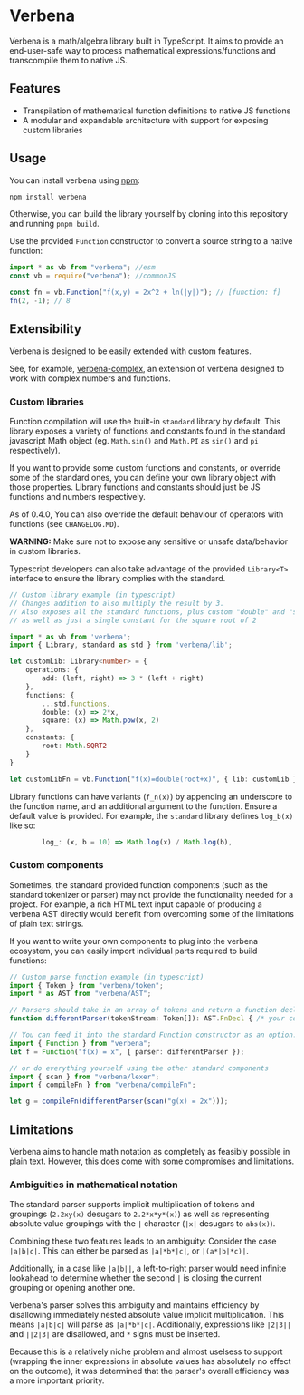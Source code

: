 # Verbena

Verbena is a math/algebra library built in TypeScript. It aims to provide an end-user-safe way to process mathematical expressions/functions and transcompile them to native JS.

## Features

- Transpilation of mathematical function definitions to native JS functions
- A modular and expandable architecture with support for exposing custom libraries

## Usage

You can install verbena using [npm](https://www.npmjs.org/package/verbena):

```sh
npm install verbena
```

Otherwise, you can build the library yourself by cloning into this repository and running `pnpm build`.

Use the provided `Function` constructor to convert a source string to a native function:

```js
import * as vb from "verbena"; //esm
const vb = require("verbena"); //commonJS

const fn = vb.Function("f(x,y) = 2x^2 + ln(|y|)"); // [function: f]
fn(2, -1); // 8
```

## Extensibility

Verbena is designed to be easily extended with custom features.

See, for example, [verbena-complex](https://github.com/p2js/verbena-complex), an extension of verbena designed to work with complex numbers and functions.

### Custom libraries

Function compilation will use the built-in `standard` library by default. This library exposes a variety of functions and constants found in the standard javascript Math object (eg. `Math.sin()` and `Math.PI` as `sin()` and `pi` respectively).

If you want to provide some custom functions and constants, or override some of the standard ones, you can define your own library object with those properties. Library functions and constants should just be JS functions and numbers respectively.

As of 0.4.0, You can also override the default behaviour of operators with functions (see `CHANGELOG.MD`). 

**WARNING:** Make sure not to expose any sensitive or unsafe data/behavior in custom libraries.

Typescript developers can also take advantage of the provided `Library<T>` interface to ensure the library complies with the standard.

```ts
// Custom library example (in typescript)
// Changes addition to also multiply the result by 3.
// Also exposes all the standard functions, plus custom "double" and "square" functions
// as well as just a single constant for the square root of 2

import * as vb from 'verbena';
import { Library, standard as std } from 'verbena/lib';

let customLib: Library<number> = {
    operations: {
        add: (left, right) => 3 * (left + right)
    },
    functions: {
        ...std.functions,
        double: (x) => 2*x,
        square: (x) => Math.pow(x, 2)
    },
    constants: {
        root: Math.SQRT2
    }
}

let customLibFn = vb.Function("f(x)=double(root+x)", { lib: customLib });
```

Library functions can have variants (`f_n(x)`) by appending an underscore to the function name, and an additional argument to the function. Ensure a default value is provided. For example, the `standard` library defines `log_b(x)` like so:

```ts
        log_: (x, b = 10) => Math.log(x) / Math.log(b),
```

### Custom components

Sometimes, the standard provided function components (such as the standard tokenizer or parser) may not provide the functionality needed for a project. For example, a rich HTML text input capable of producing a verbena AST directly would benefit from overcoming some of the limitations of plain text strings.

If you want to write your own components to plug into the verbena ecosystem, you can easily import individual parts required to build functions:

```ts
// Custom parse function example (in typescript)
import { Token } from "verbena/token";
import * as AST from "verbena/AST";

// Parsers should take in an array of tokens and return a function declaration
function differentParser(tokenStream: Token[]): AST.FnDecl { /* your code here */ };

// You can feed it into the standard Function constructor as an option...
import { Function } from "verbena";
let f = Function("f(x) = x", { parser: differentParser });

// or do everything yourself using the other standard components
import { scan } from "verbena/lexer";
import { compileFn } from "verbena/compileFn";

let g = compileFn(differentParser(scan("g(x) = 2x")));
```

## Limitations

Verbena aims to handle math notation as completely as feasibly possible in plain text. However, this does come with some compromises and limitations.

### Ambiguities in mathematical notation

The standard parser supports implicit multiplication of tokens and groupings (`2.2xy(x)` desugars to `2.2*x*y*(x)`) as well as representing absolute value groupings with the `|` character (`|x|` desugars to `abs(x)`). 

Combining these two features leads to an ambiguity: Consider the case `|a|b|c|`. This can either be parsed as `|a|*b*|c|`, or `|(a*|b|*c)|`.

Additionally, in a case like `|a|b||`, a left-to-right parser would need infinite lookahead to determine whether the second `|` is closing the current grouping or opening another one. 

Verbena's parser solves this ambiguity and maintains efficiency by disallowing immediately nested absolute value implicit multiplication. This means `|a|b|c|` will parse as `|a|*b*|c|`. Additionally, expressions like `|2|3||` and `||2|3|` are disallowed, and `*` signs must be inserted. 

Because this is a relatively niche problem and almost uselsess to support (wrapping the inner expressions in absolute values has absolutely no effect on the outcome), it was determined that the parser's overall efficiency was a more important priority.